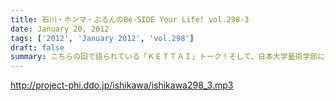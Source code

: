 ```yaml
---
title: 石川・ホンマ・ぶるんのBe-SIDE Your Life! vol.298-3
date: January 20, 2012
tags: ['2012', 'January 2012', 'vol.298']
draft: false
summary: こちらの回で語られている「ＫＥＴＴＡＩ」トーク！そして、日本大学藝術学部に対する、覚えのないお話！「ニチゲー」出身のリスナーがいたら是非ともメールで異論反論オブジェクション！待ってます！NAMAE
---
```


http://project-phi.ddo.jp/ishikawa/ishikawa298_3.mp3